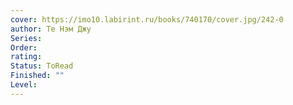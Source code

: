 ```yaml
---
cover: https://imo10.labirint.ru/books/740170/cover.jpg/242-0
author: Те Нэм Джу
Series: 
Order: 
rating: 
Status: ToRead
Finished: ""
Level:
---
```








